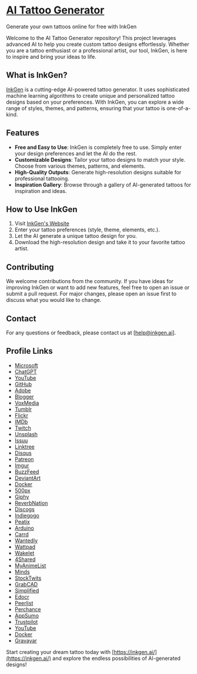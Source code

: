 # [AI Tattoo Generator](https://inkgen.ai/)
Generate your own tattoos online for free with InkGen

Welcome to the AI Tattoo Generator repository! This project leverages advanced AI to help you create custom tattoo designs effortlessly. Whether you are a tattoo enthusiast or a professional artist, our tool, InkGen, is here to inspire and bring your ideas to life.

## What is InkGen?

[InkGen](https://inkgen.ai/) is a cutting-edge AI-powered tattoo generator. It uses sophisticated machine learning algorithms to create unique and personalized tattoo designs based on your preferences. With InkGen, you can explore a wide range of styles, themes, and patterns, ensuring that your tattoo is one-of-a-kind.

## Features

- **Free and Easy to Use**: InkGen is completely free to use. Simply enter your design preferences and let the AI do the rest.
- **Customizable Designs**: Tailor your tattoo designs to match your style. Choose from various themes, patterns, and elements.
- **High-Quality Outputs**: Generate high-resolution designs suitable for professional tattooing.
- **Inspiration Gallery**: Browse through a gallery of AI-generated tattoos for inspiration and ideas.

## How to Use InkGen

1. Visit [InkGen's Website](https://inkgen.ai/)
2. Enter your tattoo preferences (style, theme, elements, etc.).
3. Let the AI generate a unique tattoo design for you.
4. Download the high-resolution design and take it to your favorite tattoo artist.


## Contributing

We welcome contributions from the community. If you have ideas for improving InkGen or want to add new features, feel free to open an issue or submit a pull request. For major changes, please open an issue first to discuss what you would like to change.


## Contact

For any questions or feedback, please contact us at [help@inkgen.ai].

## Profile Links
- [Microsoft](https://answers.microsoft.com/en-us/profile/fb490857-2b6c-469e-b782-c94dc42ba458?activeViewTab=Profile&updated=1)
- [ChatGPT](https://chatgpt.com/g/g-7ItDNVPuH-ai-tattoo-generator)
- [YouTube](https://www.youtube.com/redirect?q=https://inkgen.ai/)
- [GitHub](https://github.com/MattPhelps/ai-tattoo-generator)
- [Adobe](https://edex.adobe.com/community/member/PdXfCYkDo)
- [Blogger](https://www.blogger.com/profile/16300626413900543389)
- [VoxMedia](https://www.voxmedia.com/users/inkgen)
- [Tumblr](https://www.tumblr.com/inkgenai/753652256500531200/ai-tattoo-generator-inkgen)
- [Flickr](https://www.flickr.com/people/200895828@N03/)
- [IMDb](https://www.imdb.com/user/ur183498067/?ref_=nv_usr_prof_2)
- [Twitch](https://www.twitch.tv/inkgenai/about)
- [Unsplash](https://unsplash.com/@inkgen)
- [Issuu](https://issuu.com/inkgen)
- [Linktree](https://linktr.ee/inkgen)
- [Disqus](https://disqus.com/by/disqus_kecwjO3I8u/about/)
- [Patreon](https://www.patreon.com/inkgen/about)
- [Imgur](https://imgur.com/user/InkGen/about)
- [BuzzFeed](https://www.buzzfeed.com/inkgen)
- [DeviantArt](https://www.deviantart.com/inkgenai/about)
- [Docker](https://hub.docker.com/repository/docker/inkgen/tattoo-generator-ai/general)
- [500px](https://500px.com/p/inkgen?view=photos)
- [Giphy](https://giphy.com/channel/InkGen)
- [ReverbNation](https://www.reverbnation.com/inkgen?profile_view_source=header_icon_nav)
- [Discogs](https://www.discogs.com/user/InkGen)
- [Indiegogo](https://www.indiegogo.com/individuals/37908268)
- [Peatix](https://peatix.com/user/22721479/view)
- [Arduino](https://id.arduino.cc/)
- [Carrd](https://aitattoogenerator.carrd.co/)
- [Wantedly](https://www.wantedly.com/id/Inkgen_ai)
- [Wattpad](https://www.wattpad.com/user/InkGenai)
- [Wakelet](https://wakelet.com/@InkGen)
- [4Shared](https://www.4shared.com/u/onl_KluI/help.html)
- [MyAnimeList](https://myanimelist.net/profile/InkGen)
- [Minds](https://www.minds.com/inkgen/)
- [StockTwits](https://stocktwits.com/InkGen)
- [GrabCAD](https://grabcad.com/matt.phelps-5)
- [Simplified](https://app.simplified.com/u/inkgen)
- [Edocr](https://www.edocr.com/user/help2)
- [Peerlist](https://peerlist.io/inkgen/project/inkgen)
- [Perchance](https://perchance.org/inkgen)
- [AppSumo](https://appsumo.com/profile/InkGen/)
- [Trustpilot](https://se.trustpilot.com/review/inkgen.ai)
- [YouTube](https://www.youtube.com/@inkgentattoo)
- [Docker](https://hub.docker.com/u/inkgen)
- [Gravayar](https://gravatar.com/inkgenai)

Start creating your dream tattoo today with [https://inkgen.ai/](https://inkgen.ai/) and explore the endless possibilities of AI-generated designs!


